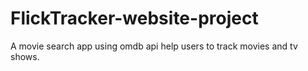 # FlickTracker-website-project
 A movie search app using omdb api help users to track movies and tv shows.
